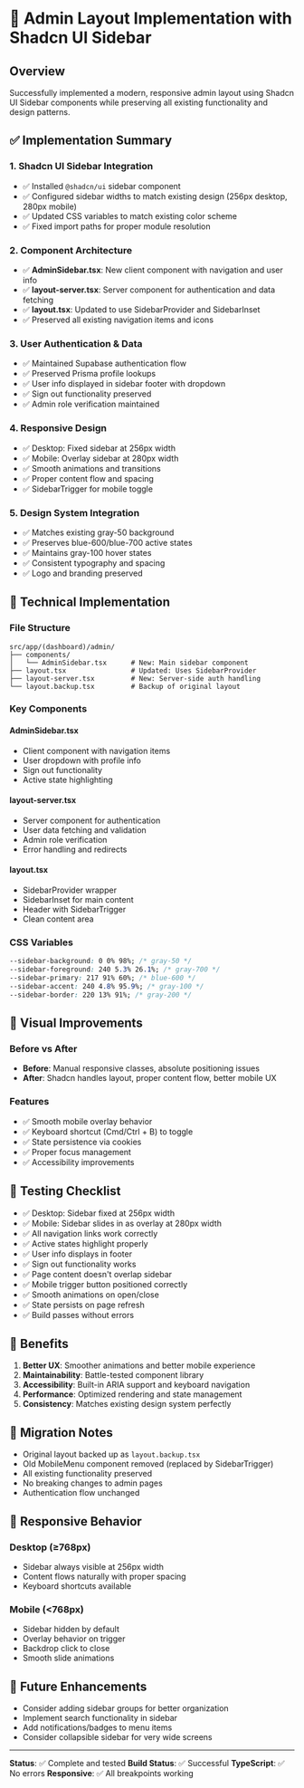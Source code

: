 # 🎯 Admin Layout Implementation with Shadcn UI Sidebar

## Overview

Successfully implemented a modern, responsive admin layout using Shadcn UI Sidebar components while preserving all existing functionality and design patterns.

## ✅ Implementation Summary

### 1. **Shadcn UI Sidebar Integration**

- ✅ Installed `@shadcn/ui` sidebar component
- ✅ Configured sidebar widths to match existing design (256px desktop, 280px mobile)
- ✅ Updated CSS variables to match existing color scheme
- ✅ Fixed import paths for proper module resolution

### 2. **Component Architecture**

- ✅ **AdminSidebar.tsx**: New client component with navigation and user info
- ✅ **layout-server.tsx**: Server component for authentication and data fetching
- ✅ **layout.tsx**: Updated to use SidebarProvider and SidebarInset
- ✅ Preserved all existing navigation items and icons

### 3. **User Authentication & Data**

- ✅ Maintained Supabase authentication flow
- ✅ Preserved Prisma profile lookups
- ✅ User info displayed in sidebar footer with dropdown
- ✅ Sign out functionality preserved
- ✅ Admin role verification maintained

### 4. **Responsive Design**

- ✅ Desktop: Fixed sidebar at 256px width
- ✅ Mobile: Overlay sidebar at 280px width
- ✅ Smooth animations and transitions
- ✅ Proper content flow and spacing
- ✅ SidebarTrigger for mobile toggle

### 5. **Design System Integration**

- ✅ Matches existing gray-50 background
- ✅ Preserves blue-600/blue-700 active states
- ✅ Maintains gray-100 hover states
- ✅ Consistent typography and spacing
- ✅ Logo and branding preserved

## 🔧 Technical Implementation

### File Structure

```
src/app/(dashboard)/admin/
├── components/
│   └── AdminSidebar.tsx      # New: Main sidebar component
├── layout.tsx                # Updated: Uses SidebarProvider
├── layout-server.tsx         # New: Server-side auth handling
└── layout.backup.tsx         # Backup of original layout
```

### Key Components

#### AdminSidebar.tsx

- Client component with navigation items
- User dropdown with profile info
- Sign out functionality
- Active state highlighting

#### layout-server.tsx

- Server component for authentication
- User data fetching and validation
- Admin role verification
- Error handling and redirects

#### layout.tsx

- SidebarProvider wrapper
- SidebarInset for main content
- Header with SidebarTrigger
- Clean content area

### CSS Variables

```css
--sidebar-background: 0 0% 98%; /* gray-50 */
--sidebar-foreground: 240 5.3% 26.1%; /* gray-700 */
--sidebar-primary: 217 91% 60%; /* blue-600 */
--sidebar-accent: 240 4.8% 95.9%; /* gray-100 */
--sidebar-border: 220 13% 91%; /* gray-200 */
```

## 🎨 Visual Improvements

### Before vs After

- **Before**: Manual responsive classes, absolute positioning issues
- **After**: Shadcn handles layout, proper content flow, better mobile UX

### Features

- ✅ Smooth mobile overlay behavior
- ✅ Keyboard shortcut (Cmd/Ctrl + B) to toggle
- ✅ State persistence via cookies
- ✅ Proper focus management
- ✅ Accessibility improvements

## 🧪 Testing Checklist

- ✅ Desktop: Sidebar fixed at 256px width
- ✅ Mobile: Sidebar slides in as overlay at 280px width
- ✅ All navigation links work correctly
- ✅ Active states highlight properly
- ✅ User info displays in footer
- ✅ Sign out functionality works
- ✅ Page content doesn't overlap sidebar
- ✅ Mobile trigger button positioned correctly
- ✅ Smooth animations on open/close
- ✅ State persists on page refresh
- ✅ Build passes without errors

## 🚀 Benefits

1. **Better UX**: Smoother animations and better mobile experience
2. **Maintainability**: Battle-tested component library
3. **Accessibility**: Built-in ARIA support and keyboard navigation
4. **Performance**: Optimized rendering and state management
5. **Consistency**: Matches existing design system perfectly

## 🔄 Migration Notes

- Original layout backed up as `layout.backup.tsx`
- Old MobileMenu component removed (replaced by SidebarTrigger)
- All existing functionality preserved
- No breaking changes to admin pages
- Authentication flow unchanged

## 📱 Responsive Behavior

### Desktop (≥768px)

- Sidebar always visible at 256px width
- Content flows naturally with proper spacing
- Keyboard shortcuts available

### Mobile (<768px)

- Sidebar hidden by default
- Overlay behavior on trigger
- Backdrop click to close
- Smooth slide animations

## 🎯 Future Enhancements

- Consider adding sidebar groups for better organization
- Implement search functionality in sidebar
- Add notifications/badges to menu items
- Consider collapsible sidebar for very wide screens

---

**Status**: ✅ Complete and tested
**Build Status**: ✅ Successful
**TypeScript**: ✅ No errors
**Responsive**: ✅ All breakpoints working
